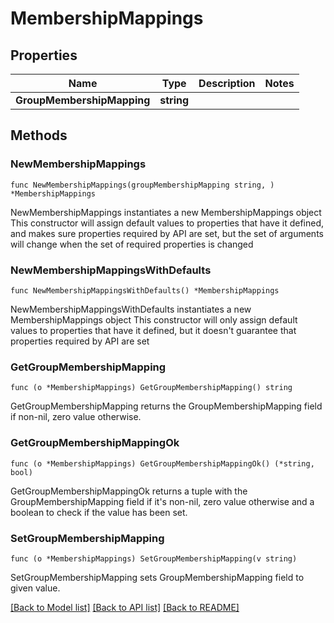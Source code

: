 # MembershipMappings

## Properties

Name | Type | Description | Notes
------------ | ------------- | ------------- | -------------
**GroupMembershipMapping** | **string** |  | 

## Methods

### NewMembershipMappings

`func NewMembershipMappings(groupMembershipMapping string, ) *MembershipMappings`

NewMembershipMappings instantiates a new MembershipMappings object
This constructor will assign default values to properties that have it defined,
and makes sure properties required by API are set, but the set of arguments
will change when the set of required properties is changed

### NewMembershipMappingsWithDefaults

`func NewMembershipMappingsWithDefaults() *MembershipMappings`

NewMembershipMappingsWithDefaults instantiates a new MembershipMappings object
This constructor will only assign default values to properties that have it defined,
but it doesn't guarantee that properties required by API are set

### GetGroupMembershipMapping

`func (o *MembershipMappings) GetGroupMembershipMapping() string`

GetGroupMembershipMapping returns the GroupMembershipMapping field if non-nil, zero value otherwise.

### GetGroupMembershipMappingOk

`func (o *MembershipMappings) GetGroupMembershipMappingOk() (*string, bool)`

GetGroupMembershipMappingOk returns a tuple with the GroupMembershipMapping field if it's non-nil, zero value otherwise
and a boolean to check if the value has been set.

### SetGroupMembershipMapping

`func (o *MembershipMappings) SetGroupMembershipMapping(v string)`

SetGroupMembershipMapping sets GroupMembershipMapping field to given value.



[[Back to Model list]](../README.md#documentation-for-models) [[Back to API list]](../README.md#documentation-for-api-endpoints) [[Back to README]](../README.md)



